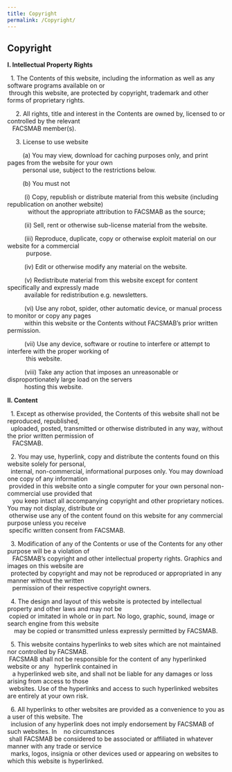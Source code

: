 ```yaml
---
title: Copyright
permalink: /Copyright/
---
```

<div class="section-content">
   <h2>Copyright</h2>
   <p><strong>I. Intellectual Property Rights</strong></p>
   <p><span style="white-space: pre;">	</span>1. The Contents of this website, including the information as well as any software programs available on or <br><span style="white-space: pre;">	</span>through this website, are protected by copyright, trademark and other forms of proprietary rights.</p>
   <p>&nbsp;<span style="white-space: pre;">	</span>2. All rights, title and interest in the Contents are owned by, licensed to or controlled by the relevant<br>&nbsp;<span style="white-space: pre;">	</span>FACSMAB member(s).</p>
   <p>&nbsp;<span style="white-space: pre;">	</span>3. License to use website</p>
   <p>&nbsp;<span style="white-space: pre;">		</span>(a) You may view, download for caching purposes only, and print pages from the website for your own<br>&nbsp;<span style="white-space: pre;">		</span>personal use, subject to the restrictions below.</p>
   <p>&nbsp;<span style="white-space: pre;">		</span>(b) You must not</p>
   <p><span style="white-space: pre;">			</span>(i) Copy, republish or distribute material from this website (including republication on another website)<br><span style="white-space: pre;">			</span>without the appropriate attribution to FACSMAB as the source;</p>
   <p><span style="white-space: pre;">			</span>(ii) Sell, rent or otherwise sub-license material from the website.</p>
   <p><span style="white-space: pre;">			</span>(iii) Reproduce, duplicate, copy or otherwise exploit material on our website for a commercial<br><span style="white-space: pre;">			</span>purpose.</p>
   <p><span style="white-space: pre;">			</span>(iv) Edit or otherwise modify any material on the website.</p>
   <p><span style="white-space: pre;">			</span>(v) Redistribute material from this website except for content specifically and expressly made <br><span style="white-space: pre;">			</span>available for redistribution e.g. newsletters.</p>
   <p><span style="white-space: pre;">			</span>(vi) Use any robot, spider, other automatic device, or manual process to monitor or copy any pages <br><span style="white-space: pre;">			</span>within this website or the Contents without FACSMAB’s prior written permission.</p>
   <p><span style="white-space: pre;">			</span>(vii) Use any device, software or routine to interfere or attempt to interfere with the proper working of <br><span style="white-space: pre;">			</span>this website.</p>
   <p><span style="white-space: pre;">			</span>(viii) Take any action that imposes an unreasonable or disproportionately large load on the servers<br><span style="white-space: pre;">			</span>hosting this website.</p>
   <p><strong>II. Content</strong></p>
   <p><span style="white-space: pre;">	</span>1. Except as otherwise provided, the Contents of this website shall not be reproduced, republished,<br><span style="white-space: pre;">	</span>uploaded, posted, transmitted or otherwise distributed in any way, without the prior written permission of<br><span style="white-space: pre;">	</span>FACSMAB.</p>
   <p><span style="white-space: pre;">	</span>2. You may use, hyperlink, copy and distribute the contents found on this website solely for personal, <br><span style="white-space: pre;">	</span>internal, non-commercial, informational purposes only. You may download one copy of any information <br><span style="white-space: pre;">	</span>provided in this website onto a single computer for your own personal non-commercial use provided that<br><span style="white-space: pre;">	</span>you keep intact all accompanying copyright and other proprietary notices. You may not display, distribute or<br><span style="white-space: pre;">	</span>otherwise use any of the content found on this website for any commercial purpose unless you receive<br><span style="white-space: pre;">	</span>specific written consent from FACSMAB.</p>
   <p><span style="white-space: pre;">	</span>3. Modification of any of the Contents or use of the Contents for any other purpose will be a violation of<br><span style="white-space: pre;">	</span>FACSMAB’s copyright and other intellectual property rights. Graphics and images on this website are<br><span style="white-space: pre;">	</span>protected by copyright and may not be reproduced or appropriated in any manner without the written<br><span style="white-space: pre;">	</span>permission of their respective copyright owners.</p>
   <p><span style="white-space: pre;">	</span>4. The design and layout of this website is protected by intellectual property and other laws and may not be<br><span style="white-space: pre;">	</span>copied or imitated in whole or in part. No logo, graphic, sound, image or search engine from this website<br><span style="white-space: pre;">	</span>may be copied or transmitted unless expressly permitted by FACSMAB.</p>
   <p><span style="white-space: pre;">	</span>5. This website contains hyperlinks to web sites which are not maintained nor controlled by FACSMAB.<br><span style="white-space: pre;">	</span>FACSMAB shall not be responsible for the content of any hyperlinked website or any <span style="white-space: pre;">	</span>hyperlink contained in<br><span style="white-space: pre;">	</span>a hyperlinked web site, and shall not be liable for any damages or loss arising from access to those<br><span style="white-space: pre;">	</span>websites. Use of the hyperlinks and access to such hyperlinked websites are entirely at your own risk.</p>
   <p><span style="white-space: pre;">	</span>6. All hyperlinks to other websites are provided as a convenience to you as a user of this website. The<br><span style="white-space: pre;">	</span>inclusion of any hyperlink does not imply endorsement by FACSMAB of such websites. In <span style="white-space: pre;">	</span>no circumstances<br><span style="white-space: pre;">	</span>shall FACSMAB be considered to be associated or affiliated in whatever manner with any trade or service<br><span style="white-space: pre;">	</span>marks, logos, insignia or other devices used or appearing on websites to which this website is hyperlinked.</p>
</div>
